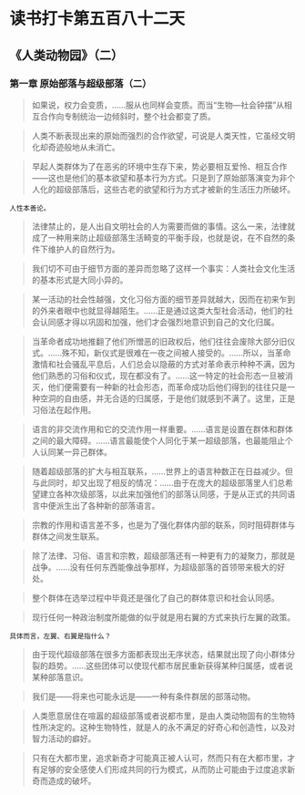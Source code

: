 # 读书打卡第五百八十二天
## 《人类动物园》（二）
### 第一章 原始部落与超级部落（二）

> 如果说，权力会变质，……服从也同样会变质。而当“生物—社会钟摆”从相互合作向专制统治一边倾斜时，整个社会都变了质。

> 人类不断表现出来的原始而强烈的合作欲望，可说是人类天性，它虽经文明化却奇迹般地从未消亡。

> 早起人类群体为了在恶劣的环境中生存下来，势必要相互爱怜、相互合作——这也是他们的基本欲望和基本行为方式。只是到了原始部落演变为非个人化的超级部落后，这些古老的欲望和行为方式才被新的生活压力所破坏。
```
人性本善论。
```
> 法律禁止的，是人出自文明社会的人为需要而做的事情。这么一来，法律就成了一种用来防止超级部落生活畸变的平衡手段，也就是说，在不自然的条件下维护人的自然行为。

> 我们切不可由于细节方面的差异而忽略了这样一个事实：人类社会文化生活的基本形式是大同小异的。

> 某一活动的社会性越强，文化习俗方面的细节差异就越大，因而在初来乍到的外来者眼中也就显得越陌生。……正是通过这类大型社会活动，他们的社会认同感才得以巩固和加强，他们才会强烈地意识到自己的文化归属。

> 当革命者成功地推翻了他们所憎恶的旧政权后，他们往往会废除大部分旧仪式。……殊不知，新仪式是很难在一夜之间被人接受的。……所以，当革命激情和社会骚乱平息后，人们总会以隐蔽的方式对革命表示种种不满，因为他们熟悉的习俗和仪式，现在都没有了。……这一特定的社会形态一旦被消灭，他们便需要有一种新的社会形态，而革命成功后他们得到的往往只是一种空洞的自由感，并无合适的归属感，于是他们就感到不满了。这里，正是习俗法在起作用。

> 语言的非交流作用和它的交流作用一样重要。……语言是设置在群体和群体之间的最大障碍。……语言最能使个人同化于某一超级部落，也最能阻止个人认同某一异己群体。

> 随着超级部落的扩大与相互联系，……世界上的语言种数正在日益减少。但与此同时，却又出现了相反的情况：……由于在庞大的超级部落里人们总希望建立各种次级部落，以此来加强他们的部落认同感，于是从正式的共同语言中便派生出了各种新的部落语言。

> 宗教的作用和语言差不多，也是为了强化群体内部的联系，同时阻碍群体与群体之间发生联系。

> 除了法律、习俗、语言和宗教，超级部落还有一种更有力的凝聚力，那就是战争。……没有任何东西能像战争那样，为超级部落的首领带来极大的好处。

> 整个群体在选举过程中毕竟还是强化了自己的群体意识和社会认同感。

> 现行任何一种政治制度所能做的似乎就是用右翼的方式来执行左翼的政策。
```
具体而言，左翼、右翼是指什么？
```
> 由于现代超级部落在很多方面都表现出无序状态，结果就出现了向小群体分裂的趋势。……这些团体可以使现代都市居民重新获得某种归属感，或者说某种部落意识。

> 我们是——将来也可能永远是——一种有条件群居的部落动物。

> 人类愿意居住在喧嚣的超级部落或者说都市里，是由人类动物固有的生物特性所决定的。这种生物特性，就是人的永不满足的好奇心和创造性，以及对智力活动的癖好。

> 只有在大都市里，追求新奇才可能真正被人认可，然而只有在大都市里，才有足够的安全感使人们形成共同的行为模式，从而防止可能由于过度追求新奇而造成的破坏。